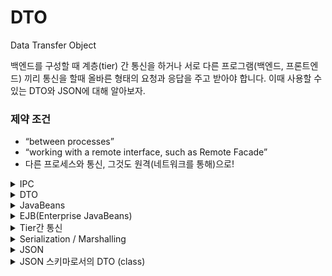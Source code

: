 # DTO

Data Transfer Object

백엔드를 구성할 때 계층(tier) 간 통신을 하거나 서로 다른 프로그램(백엔드, 프론트엔드) 끼리 통신을 할때 올바른 형태의 요청과 응답을 주고 받아야 합니다. 이때 사용할 수 있는 DTO와 JSON에 대해
알아보자.

### **제약 조건**

- “between processes”
- “working with a remote interface, such as Remote Facade”
- 다른 프로세스와 통신, 그것도 원격(네트워크를 통해)으로!

<details><summary>IPC</summary>

### **[IPC (Inter-Process Communication)](https://ko.wikipedia.org/wiki/프로세스_간_통신)**

- 서로 다른 프로세스, 거칠 게 이야기하면 서로 다른 프로그램이 서로 통신.
- B/E와 F/E로 Tier를 나누면 IPC가 필수적이다.
- IPC에서 쓸 수 있는 기술
    - File → 가장 기본적인 접근. 원격 환경에서 활용하기 어렵다.
    - Socket → 파일과 유사하게 읽고 쓸 수 있지만, 원격 환경에서도 활용할 수 있다.
        - HTTP 같은 고수준 프로토콜을 활용하면 어느 정도 정해진 틀이 있기 때문에 상대적으로 쉬워진다.
        - REST를 활용하면 RPC(SOAP의 일반적인 활용)가 아닌 Resource에 대한 CRUD로 정리해야 함.
    - Java에선 RPC를 위해 RMI(Remote Method Invocation)란 기술을 제공한다.
        - [RPC](https://ko.wikipedia.org/wiki/%EC%9B%90%EA%B2%A9_%ED%94%84%EB%A1%9C%EC%8B%9C%EC%A0%80_%ED%98%B8%EC%B6%9C)
        - [RMI](https://ko.wikipedia.org/wiki/자바_원격_함수_호출)

REST에선 표현을 다뤄야 하고, 이를 위해 데이터를 담는 것 외엔 사실상 아무 것도 하지 않아서 제대로 된 객체라고 볼 수 없는 (하지만 Java에선 어쩔 수 없이 class를 활용해서 쓸 수 밖에 없는) 특별한
객체를 사용하게 된다.

- [“무기력한 도메인 모델” 안티패턴](https://martinfowler.com/bliki/AnemicDomainModel.html)

</details>


<details><summary>DTO</summary>

DTO(DTO는 Data Transfer Object의 약자)는 일반적으로 데이터 전송을 목적으로 사용되는 객체입니다. 주로 데이터베이스와 애플리케이션 간의 데이터 교환에 사용됩니다. DTO는 데이터를 캡슐화하고
전송하는 데 필요한 필드를 포함하는 단순한 데이터 컨테이너 클래스입니다. DTO를 사용하는 이유는 데이터 전송의 효율성과 보안을 개선하는 데 도움이 됩니다.

일반적으로 DTO 클래스는 다음과 같은 특징을 갖습니다:

1. **필드 (Fields)**: DTO 클래스는 데이터를 저장하는 필드(멤버 변수)를 포함합니다. 이 필드는 전송하려는 데이터의 구조와 형식을 반영합니다.

2. **게터와 세터 (Getters and Setters)**: DTO 클래스는 각 필드에 접근하기 위한 게터(Getter)와 설정하기 위한 세터(Setter) 메서드를 가질 수 있습니다.

3. **직렬화 가능 (Serializable)**: DTO 객체는 직렬화(Serialization)를 지원하여 데이터를 이진 형식으로 변환하고 전송할 수 있어야 합니다.

4. **무엇을 나타내는지 명확한 이름**: DTO 클래스의 이름은 어떤 데이터를 나타내는지 명확해야 합니다. 예를 들어, "UserDTO"는 사용자 정보를 나타내는 DTO 클래스의 이름일 수 있습니다.

DTO는 주로 웹 서비스, RESTful API, 데이터베이스와의 상호작용, 클라이언트와 서버 간의 데이터 교환 등과 관련된 작업에서 사용됩니다. 이를 통해 데이터의 일관성과 보안을 유지하면서 데이터를 효과적으로
전송할 수 있습니다.

- 아주 단순하게 보면 setter와 getter로만 이뤄짐.
- JavaBeans에서 유래한 Java Bean 또는 그냥 Bean이라고 부르는 형태에 가까움(Spring Bean, POJO와 다름에 주의!).
- 제대로 된 객체가 아니라 그냥 무기력한 데이터 덩어리. C/C++ 등에선 구조체(struct)로 구분할 수 있지만, Java에선 불가능. 최신 Java에선 record를 활용할 수 있지만, 오래된 Bean 관련
  라이브러리에선 지원하지 않음.

</details>
<details><summary>JavaBeans</summary>


> [JavaBeans](https://ko.wikipedia.org/wiki/자바빈즈)
>

> [Introduction to the Spring IoC Container and Beans](https://docs.spring.io/spring-framework/docs/6.0.x/reference/html/core.html#beans-introduction)
>

자바빈즈(JavaBeans)는 자바 프로그래밍 언어에서 재사용 가능한 소프트웨어 컴포넌트를 구현하기 위한 규칙 및 관례를 제공하는 표준 방식입니다.

자바빈즈는 자바 객체로써 특정한 관례를 따르는 클래스를 가리키며, 주로 그래픽 사용자 인터페이스(GUI) 구성 요소나 데이터 저장 및 전달을 위한 데이터 객체로 사용됩니다.

1. **구조와 특징**:
    - 자바빈즈는 특정한 관례를 따르는 자바 클래스로, 다음과 같은 특징을 갖습니다:
        - 기본 생성자 (파라미터 없는 생성자)를 가지고 있어야 합니다.
        - 필드(속성)는 private으로 선언하고, getter 및 setter 메서드로 접근합니다.
        - 직렬화(Serialization)를 지원하도록 `Serializable` 인터페이스를 구현할 수 있습니다.
        - 이벤트를 처리하는 리스너 메서드를 지원할 수 있습니다.

2. **용도**:
    - 자바빈즈는 주로 그래픽 사용자 인터페이스(GUI) 요소 (예: 스윙 컴포넌트)를 구현할 때 사용됩니다.
    - 데이터 전송과 데이터 저장을 위한 데이터 객체로 사용됩니다. 이를 통해 데이터를 캡슐화하고 쉽게 전송하거나 저장할 수 있습니다.

3. **자바빈즈 관례**:
    - 자바빈즈의 관례를 따르는 클래스는 이름이 "Bean"으로 끝나며, 관련된 속성에 대한 getter와 setter 메서드가 일반적으로 제공됩니다.
    - 예를 들어, "PersonBean" 클래스는 "name" 속성에 대한 "getName()" 및 "setName()" 메서드를 가집니다.

4. **Spring 프레임워크와 자바빈즈**:
    - Spring 프레임워크에서 자바빈즈는 애플리케이션 컨텍스트에서 사용되는 객체로 자주 활용됩니다.
    - Spring은 이러한 자바빈즈 객체를 관리하고 의존성 주입(Dependency Injection)을 통해 애플리케이션 컨텍스트에서 활용합니다.

자바빈즈는 자바에서 컴포넌트 기반 개발 및 데이터 관리를 단순화하고 객체 지향 설계 원칙을 따르도록 도와주는 중요한 개념 중 하나입니다. 이를 통해 코드의 재사용성과 유지보수성을 향상시키고, 개발자 간의 협업을
용이하게 합니다.

</details>
<details><summary>EJB(Enterprise JavaBeans)</summary>

> EJB (Enterprise JavaBeans)는 자바 기반의 엔터프라이즈(기업환경) 애플리케이션 개발을 위한 서버 측 컴포넌트 모델 및 스펙입니다.
>


EJB는 자바 기술의 일부로서, 분산 애플리케이션 개발을 간소화하고 관리를 용이하게 하는데 사용됩니다. EJB는 다양한 엔터프라이즈 애플리케이션에서 사용되며, 주로 비즈니스 로직을 서버 측 컴포넌트로 분리하고 분산
처리 및 트랜잭션 관리를 지원합니다.

Enterprise JavaBeans(EJB)는 독립한 부품이 아닌, 미국 Sun Microsystems사가 제창한 규약이다. EJB는 서버 어플리케이션의 개발을 용이하게해 다양한 Platform과 제품간의
이동성을 실현하기 위하여 비지니스로직과 시스템 서비스를 이용하는 로직을 분산해 그 사이의 규약을 규정하고 있다.

비지니스 로직을 탑제한 부품을 "Enterprise Bean"이라고 불린다. Database처리, Transaction처리등의 시스템 서비스를 이용한 로직을 감추고 있는 부품을 "컨테이너"라고 불린다.

![EJB Components](https://img1.daumcdn.net/thumb/R1280x0/?scode=mtistory2&fname=https%3A%2F%2Fblog.kakaocdn.net%2Fdn%2FbdGAPu%2FbtqFkIyIeic%2FULXTzFbnkJR4kZlVJWIDpk%2Fimg.jpg)

1. **종류**:
    - EJB는 여러 종류가 있으며, 주요 종류로는 Session Bean, Entity Bean, 그리고 Message-Driven Bean이 있습니다.
    - Session Bean은 클라이언트와 상호작용하기 위한 논리를 가진 컴포넌트로, Stateless와 Stateful 두 가지 유형이 있습니다.
    - Entity Bean은 데이터베이스와 연결되는 영속적인 데이터를 표현하기 위한 컴포넌트입니다. (EJB 3.0부터는 대부분의 경우 JPA를 사용하여 대체)
    - Message-Driven Bean은 비동기 메시지를 처리하는 데 사용됩니다.

2. **분산 애플리케이션 지원**:
    - EJB는 분산 애플리케이션을 위한 기술로서, 원격 호출 및 분산 트랜잭션 관리를 지원합니다. 이를 통해 여러 서버에서 실행 중인 EJB 컴포넌트 간에 투명한 통신이 가능하고, 분산 환경에서도 트랜잭션을
      관리할 수 있습니다.

3. **트랜잭션 관리**:
    - EJB는 트랜잭션을 자동으로 관리하며, 분산 환경에서도 ACID(원자성, 일관성, 고립성, 지속성) 트랜잭션을 제공합니다.

4. **보안 및 권한**:
    - EJB는 보안 및 권한 관리를 지원하며, 엔터프라이즈 애플리케이션에서 사용자 권한 및 인증을 간편하게 처리할 수 있습니다.

5. **스케일링 및 확장성**:
    - EJB 컨테이너는 스케일링과 확장성을 지원하며, 여러 EJB 인스턴스를 관리하여 고부하를 처리할 수 있습니다.

6. **XML 기반 설정**:
    - EJB 컴포넌트는 XML 파일을 사용하여 설정할 수 있으며, 이를 통해 애플리케이션의 설정을 외부화할 수 있습니다.

EJB는 초기 버전에서는 복잡하고 무거웠지만, EJB 3.0부터는 간소화되고 개발자 친화적으로 변경되었습니다. 현재는 EJB 3.2가 최신 버전이며, Java EE (Java Platform, Enterprise
Edition) 스펙의 일부로 제공되며, 엔터프라이즈 애플리케이션 개발을 지원합니다. EJB를 사용하면 엔터프라이즈 애플리케이션의 개발과 관리를 효율적으로 수행할 수 있습니다.

- EJB에는 [ORM](../orm.md)기술인 엔티티빈 기술을 가지고 있었다.

- Spring 컨테이너와 마찬가지로 EJB의 엔티티빈 기술을 후에 Hibernate가 등장하였고, 현재 JPA 표준 인터페이스의 구현체 중 가장 많이 사용되고 있다.

- 하이버네이트 ORM(Hibernate ORM)은 자바 언어를 위한 객체 관계 매핑 프레임워크이다.

- 객체 지향 도메인 모델을 관계형 데이터베이스로 매핑하기 위한 프레임워크를 제공한다.

> [도움이 되는 블로그 링크](https://rainbow97.tistory.com/entry/JAVA-EJBEnterprise-JavaBeans)

> [J2EE Engine EJB Architecture - SAP](https://help.sap.com/saphelp_gbt10/helpdata/DE/c8/844ceb153a134ab5e9a17a54bbc067/content.htm?no_cache=true)

</details>

<details><summary>Tier간 통신</summary>

- F/E와 B/E 사이
    - DTO 자체를 그대로 전송할 수는 없고, 직렬화(마샬링)를 통해야 한다.
    - 어떤 직렬화 기술을 사용할 건지도 결정해야 함. → XML, JSON
- B/E와 DB 사이
    - 아주 옛날에는 Value Object를 DTO란 의미로 썼지만, 재빨리 Transfer Object라고 정정함. 아직도 한국의 오래된 SI 기업에서는 VO(Value Object)를 DTO란 의미로 사용(
      DAO와 VO를 쓰고 있다면 대부분 여기에 속함).
    - JPA를 지양하고 DDD를 따르는 사람 중 일부는 ORM(JPA, 하이버네이트)은 Active Record + DTO처럼 접근.
    - 아샬은 Kotlin과 Exposed를 쓸 때도 이렇게 접근함.

“Data Transfer”란 측면에 집중하면, “원격(remote)”이 아닌 경우에도 DTO를 사용할 수 있다.

</details>
<details><summary>Serialization / Marshalling</summary>

> [직렬화](https://ko.wikipedia.org/wiki/직렬화)
>

> [마샬링(컴퓨터 과학)](https://ko.wikipedia.org/wiki/마샬링_(컴퓨터_과학))
>

객체를 그 자체로 DB에 저장하거나 네트워크로 전송하는 건 불가능. 객체를 복구할 수 있도록 데이터화하는 게 필요함. 바이너리라면 Byte Stream, 텍스트라면 기계가 파싱할 수 있고 사람도 읽을 수 있는 형태를
사용. XML, JSON, YAML 같은 형식이 인기.

[JavaBeans](https://ko.wikipedia.org/wiki/%EC%9E%90%EB%B0%94%EB%B9%88%EC%A6%88)의 관례에 직렬화요소가 있는 이유: 클래스의 상태를 지속적으로 저장 혹은
복원시키기 위해

- 직렬화(Serialization): 역직렬화(Deserialization)를 통해 객체 또는 데이터의 복사본을 만들 수 있음.
- 마샬링(Marshalling): 직렬화와 같거나, 원격 객체로 복원할 수 있음. 원격 객체의 경우 메서드 호출은 RPC(또는 RMI)가 됨.

{% hint style="info" %}
**직렬화**와 **마샬링**은 거의 같지만, Java에선 마샬링을 특수하게 다룸.
Java에서의 직렬화(Serialization)와 마샬링(Marshalling)은 비슷한 개념이지만 다소 차이가 있습니다.
{% endhint %}

1. 직렬화(Serialization):
    - Java에서 객체를 이진 형태로 변환하여 저장하거나 네트워크를 통해 전송할 수 있는 프로세스를 의미합니다.
    - `java.io.Serializable` 인터페이스를 구현한 클래스의 객체를 직렬화할 수 있습니다.
    - 주로 객체의 상태를 저장하거나 전송하는 데 사용됩니다.
    - Java 객체를 Java 직렬화 형식으로 저장하거나 전송할 때 사용됩니다.

```java
// 직렬화 예제
MyClass obj=new MyClass();
        ObjectOutputStream out=new ObjectOutputStream(new FileOutputStream("serializedObject.ser"));
        out.writeObject(obj);
        out.close();
```

2. 마샬링(Marshalling):
    - 마샬링은 객체를 일반적으로 이진 형태로 변환하여 저장하거나 전송하는 작업을 의미합니다. 이 용어는 주로 분산 시스템 및 네트워크 통신에서 사용됩니다.
    - 마샬링은 객체의 상태를 외부 형식으로 변환하고 다른 시스템 또는 프로그래밍 언어에서 읽을 수 있도록 만드는 작업입니다.
    - 마샬링은 Java 객체를 **다른 언어 또는 형식** 으로 변환할 때 사용될 수 있습니다.

Java의 직렬화는 Java 객체를 Java 직렬화 형식으로 저장하거나 전송하는 것을 의미하며, 객체의 상태를 유지합니다. 반면에 마샬링은 Java 객체를 다른 프로그래밍 언어 또는 외부 형식으로 변환할 때
사용되며, 상호 운용성과 데이터 교환을 목적으로 합니다.

예를 들어, 웹 서비스에서 JSON 또는 XML과 같은 외부 데이터 형식으로 데이터를 전송할 때, Java 객체를 해당 형식으로 변환하는 과정은 마샬링의 한 예입니다.


</details>
<details><summary>JSON</summary>

### JSON (JavaScript Object Notation)

> [JSON](https://en.wikipedia.org/wiki/JSON)
>

> [JSON 개요](https://www.json.org/json-ko.html)
>

> [JSON으로 작업하기](https://developer.mozilla.org/ko/docs/Learn/JavaScript/Objects/JSON)
>

JavaScript Good Parts로 유명한 Douglas Crockford가 만든 데이터 포맷. **사람이 읽기 쉽고**, **기계도 해석 또는 생성하기 쉽다**. 보안 문제만 없다면 JavaScript에서
그대로 사용하는
것도 가능하지만, 대부분 JSON.parse(역직렬화)와 JSON.stringify(직렬화)로 안전하게 사용한다.

```json
{
  "Influencers": [
    {
      "name": "Jaxon",
      "age": 42,
      "Works At": "Tech News"
    },
    {
      "name": "Miller",
      "age": 35,
      "Works At": "IT Day"
    }
  ]
}
```

**JSON은 임시 데이터의 저장에 적합합니다.** 예를 들어, 웹사이트에 제출된 양식과 같은 사용자 생성 데이터는 임시 데이터입니다. JSON은 또한 모든 유형의 프로그래밍 언어를 위한 데이터 포맷으로 사용될 수
있기 때문에 고도의 상호 운용성을 제공합니다.

JavaScript의 object는 기본적으로 key-value 쌍이다(심지어 Array도 제한된 key-value + length 관리에 불과함). Java는 Map이 이와 유사하지만, 스키마 관리 및 타입
안전성을 위해 DTO를 활용한다.

- 생성: DTO (Java 세계) → 변환기 → JSON 문자열
- 해석: JSON 문자열 → 변환기 → DTO (Java 세계)

Java에선 [Jackson](https://github.com/FasterXML/jackson)이란 도구가 유명하고, Spring Boot에서 Web 의존성을 추가하면 바로 사용할 수 있다(즉, 우리는 딱히 아무
것도 안 해도 된다).

변환할 때 getter 사용. @JsonProperty로 속성 이름(key) 지정 가능. 다른 객체(DTO)를 포함하고 있어도 됨.

> [JSON 문서 데이터베이스](https://www.oracle.com/kr/database/what-is-json/#document-database)
>


</details>

<details><summary>JSON 스키마로서의 DTO (class)</summary>
DTO는 여러 곳에서 사용될 수 있고, 그 의미는 계속 확대됨. 예를 들어 Tier, 즉 Remote 통신이 아닌 상황인 Layer 사이나 내부 객체를 감춘 공개 인터페이스를 만들 때도 DTO를 활용. “데이터 전송”이기만 하면 딱히 틀리지 않다.

우리가 여기서 쓰는 건 JSON 스키마로서의 DTO. 이게 DTO의 전부라고 생각하지 말고, DTO를 쓰는 다양한 상황을 상상해 보자. 이는 “DTO 변환을 어디에서 해야 하나요?” 같은 질문과 연결된다.
> DTO는 데이터 전송에 국한되지 않고 다양한 상황에서 사용될 수 있는 다목적 도구로 생각할 수 있습니다. 어떤 상황에서 DTO를 사용하고 어떻게 변환하느냐는 구체적인 요구 사항과 아키텍처에 따라 다를 수 있으며,
> 이러한 선택은 프로젝트의 복잡성과 목표에 따라 다를 수 있습니다.
>

*[JSON 응용 및 장단점](https://inpa.tistory.com/entry/JAVA-%E2%98%95-%EC%A7%81%EB%A0%AC%ED%99%94Serializable-%EC%99%84%EB%B2%BD-%EB%A7%88%EC%8A%A4%ED%84%B0%ED%95%98%EA%B8%B0)

</details>